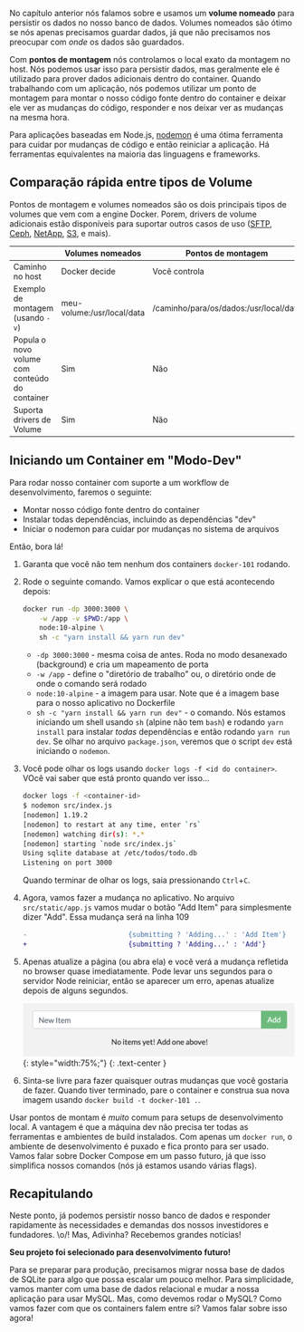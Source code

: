 
No capítulo anterior nós falamos sobre e usamos um **volume nomeado** para persistir os dados no nosso banco de dados.
Volumes nomeados são ótimo se nós apenas precisamos guardar dados, já que não precisamos nos preocupar com _onde_ os dados são guardados.

Com **pontos de montagem** nós controlamos o local exato da montagem no host. Nós podemos usar isso para persistir dados,
mas geralmente ele é utilizado para prover dados adicionais dentro do container. Quando trabalhando com um aplicação, nós 
podemos utilizar um ponto de montagem para montar o nosso código fonte dentro do container e deixar ele ver as mudanças do código,
responder e nos deixar ver as mudanças na mesma hora.

Para aplicações baseadas em Node.js, [nodemon](https://npmjs.com/package/nodemon) é uma ótima ferramenta para cuidar por mudanças de
código e então reiniciar a aplicação. Há ferramentas equivalentes na maioria das linguagens e frameworks.

## Comparação rápida entre tipos de Volume

Pontos de montagem e volumes nomeados são os dois principais tipos de volumes que vem com a engine Docker. Porem, drivers de volume adicionais estão disponíveis para suportar outros casos de uso ([SFTP](https://github.com/vieux/docker-volume-sshfs), [Ceph](https://ceph.com/geen-categorie/getting-started-with-the-docker-rbd-volume-plugin/), [NetApp](https://netappdvp.readthedocs.io/en/stable/), [S3](https://github.com/elementar/docker-s3-volume), e mais).

|   | Volumes nomeados | Pontos de montagem |
| - | ------------- | ----------- |
| Caminho no host | Docker decide | Você controla |
| Exemplo de montagem (usando `-v`)| meu-volume:/usr/local/data | /caminho/para/os/dados:/usr/local/data |
| Popula o novo volume com conteúdo do container | Sim | Não |
| Suporta drivers de Volume | Sim | Não |


## Iniciando um Container em "Modo-Dev"

Para rodar nosso container com suporte a um workflow de desenvolvimento, faremos o seguinte:

- Montar nosso código fonte dentro do container
- Instalar todas dependências, incluindo as dependências "dev"
- Iniciar o nodemon para cuidar por mudanças no sistema de arquivos

Então, bora lá!

1. Garanta que você não tem nenhum dos containers `docker-101` rodando.

1. Rode o seguinte comando. Vamos explicar o que está acontecendo depois:

    ```bash
    docker run -dp 3000:3000 \
        -w /app -v $PWD:/app \
        node:10-alpine \
        sh -c "yarn install && yarn run dev"
    ```

    - `-dp 3000:3000` - mesma coisa de antes. Roda no modo desanexado (background) e cria um mapeamento de porta
    - `-w /app` - define o "diretório de trabalho" ou, o diretório onde de onde o comando será rodado
    - `node:10-alpine` - a imagem para usar. Note que é a imagem base para o nosso aplicativo no Dockerfile
    - `sh -c "yarn install && yarn run dev"` - o comando. Nós estamos iniciando um shell usando `sh` (alpine não tem `bash`) e
      rodando `yarn install` para instalar _todas_ dependências e então rodando `yarn run dev`. Se olhar no arquivo `package.json`,
      veremos que o script `dev` está iniciando o `nodemon`.

1. Você pode olhar os logs usando `docker logs -f <id do container>`. VOcê vai saber que está pronto quando ver isso...

    ```bash
    docker logs -f <container-id>
    $ nodemon src/index.js
    [nodemon] 1.19.2
    [nodemon] to restart at any time, enter `rs`
    [nodemon] watching dir(s): *.*
    [nodemon] starting `node src/index.js`
    Using sqlite database at /etc/todos/todo.db
    Listening on port 3000
    ```

    Quando terminar de olhar os logs, saia pressionando `Ctrl`+`C`.

1. Agora, vamos fazer a mudança no aplicativo. No arquivo `src/static/app.js` vamos mudar o botão "Add Item" para 
   simplesmente dizer "Add". Essa mudança será na linha 109

    ```diff
    -                         {submitting ? 'Adding...' : 'Add Item'}
    +                         {submitting ? 'Adding...' : 'Add'}
    ```

1. Apenas atualize a página (ou abra ela) e você verá a mudança refletida no browser quase imediatamente. Pode levar uns segundos
   para o servidor Node reiniciar, então se aparecer um erro, apenas atualize depois de alguns segundos.

    ![Screenshot do nome do botão Add atualizado](updated-add-button.png){: style="width:75%;"}
    {: .text-center }

1. Sinta-se livre para fazer quaisquer outras mudanças que você gostaria de fazer. Quando tiver terminado, pare o container e construa sua nova imagem usando `docker build -t docker-101 .`.


Usar pontos de montam é _muito_ comum para setups de desenvolvimento local. A vantagem é que a máquina dev não precisa ter
todas as ferramentas e ambientes de build instalados. Com apenas um `docker run`, o ambiente de desenvolvimento é puxado e fica pronto
para ser usado. Vamos falar sobre Docker Compose em um passo futuro, já que isso simplifica nossos comandos (nós já estamos usando várias flags).

## Recapitulando

Neste ponto, já podemos persistir nosso banco de dados e responder rapidamente às necessidades e demandas dos nossos investidores
e fundadores. \o/!
Mas, Adivinha? Recebemos grandes notícias!

**Seu projeto foi selecionado para desenvolvimento futuro!**

Para se preparar para produção, precisamos migrar nossa base de dados de SQLite para algo que possa escalar um pouco melhor.
Para simplicidade, vamos manter com uma base de dados relacional e mudar a nossa aplicação para usar MySQL. Mas, como devemos
rodar o MySQL? Como vamos fazer com que os containers falem entre si? Vamos falar sobre isso agora!
